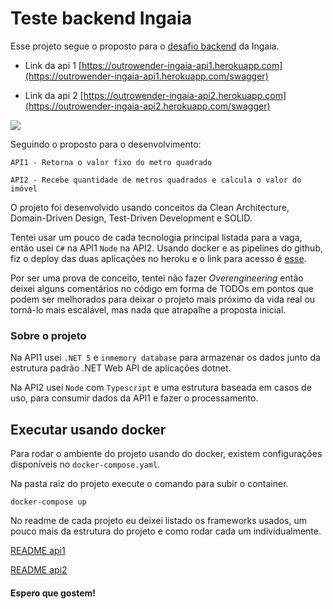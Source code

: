 # Teste backend Ingaia

Esse projeto segue o proposto para o [desafio backend](https://github.com/ingaia/backend-challenge) da Ingaia.

- Link da api 1 
[https://outrowender-ingaia-api1.herokuapp.com](https://outrowender-ingaia-api1.herokuapp.com/swagger)

- Link da api 2 [https://outrowender-ingaia-api2.herokuapp.com](https://outrowender-ingaia-api2.herokuapp.com/swagger)

<p><img src="https://github.com/outrowender/ingaia/workflows/Build,%20test%20and%20deploy%20to%20Heroku/badge.svg"></p>

Seguindo o proposto para o desenvolvimento:
```
API1 - Retorna o valor fixo do metro quadrado

API2 - Recebe quantidade de metros quadrados e calcula o valor do imóvel

```

O projeto foi desenvolvido usando conceitos da Clean Architecture, Domain-Driven Design, Test-Driven Development e SOLID.

Tentei usar um pouco de cada tecnologia principal listada para a vaga, então usei `C#` na API1 `Node` na API2.
Usando docker e as pipelines do github, fiz o deploy das duas aplicações no heroku e o link para acesso é [esse](TODO.LINK).


Por ser uma prova de conceito, tentei não fazer *Overengineering* então deixei alguns comentários no código em forma de TODOs em pontos que podem ser melhorados para deixar o projeto mais próximo da vida real ou torná-lo mais escalável, mas nada que atrapalhe a proposta inicial.

### Sobre o projeto

Na API1 usei `.NET 5` e `inmemory database` para armazenar os dados junto da estrutura padrão .NET Web API de aplicações dotnet.

Na API2 usei `Node` com `Typescript` e uma estrutura baseada em casos de uso, para consumir dados da API1 e fazer o processamento.

## Executar usando docker

Para rodar o ambiente do projeto usando do docker, existem configurações disponíveis no `docker-compose.yaml`.

Na pasta raiz do projeto execute o comando para subir o container.
```
docker-compose up
```

No readme de cada projeto eu deixei listado os frameworks usados, um pouco mais da estrutura do projeto e como rodar cada um individualmente.

[README api1](./api1/readme.md)

[README api2](./api2/readme.md)

#### Espero que gostem!
